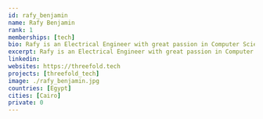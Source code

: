 ```yaml
---
id: rafy_benjamin
name: Rafy Benjamin
rank: 1
memberships: [tech]
bio: Rafy is an Electrical Engineer with great passion in Computer Science, Currently working with TF-Chain team. Engineer fell in love with Threefold and I have same goals of giving freedom and control back to the people, and it has lots of bright minds I'm so proud to work/learn from them on daily basis.
excerpt: Rafy is an Electrical Engineer with great passion in Computer Science.
linkedin: 
websites: https://threefold.tech
projects: [threefold_tech]
image: ./rafy_benjamin.jpg
countries: [Egypt]
cities: [Cairo]
private: 0
---
```

